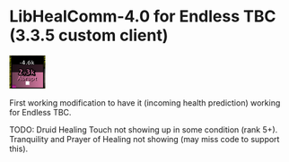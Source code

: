 # LibHealComm-4.0 for Endless TBC (3.3.5 custom client)

![LHC4 in Grid2](/LHCGrid2.png)

First working modification to have it (incoming health prediction) working for Endless TBC.

TODO: Druid Healing Touch not showing up in some condition (rank 5+). Tranquility and Prayer of Healing not showing (may miss code to support this).

